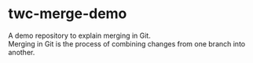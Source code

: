 # twc-merge-demo
A demo repository to explain merging in Git.<br>
Merging in Git is the process of combining changes from one branch into another.
